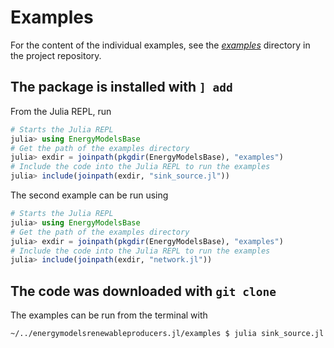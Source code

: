 # Examples

For the content of the individual examples, see the *[examples](https://github.com/EnergyModelsX/EnergyModelsBase.jl/tree/main/examples)* directory in the project repository.

## The package is installed with `] add`

From the Julia REPL, run

```julia
# Starts the Julia REPL
julia> using EnergyModelsBase
# Get the path of the examples directory
julia> exdir = joinpath(pkgdir(EnergyModelsBase), "examples")
# Include the code into the Julia REPL to run the examples
julia> include(joinpath(exdir, "sink_source.jl"))
```

The second example can be run using

```julia
# Starts the Julia REPL
julia> using EnergyModelsBase
# Get the path of the examples directory
julia> exdir = joinpath(pkgdir(EnergyModelsBase), "examples")
# Include the code into the Julia REPL to run the examples
julia> include(joinpath(exdir, "network.jl"))
```

## The code was downloaded with `git clone`

The examples can be run from the terminal with

```shell script
~/../energymodelsrenewableproducers.jl/examples $ julia sink_source.jl
```
